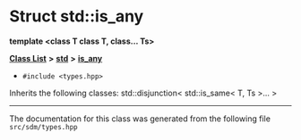 
# Struct std::is\_any

<link rel="stylesheet" href="https://cdnjs.cloudflare.com/ajax/libs/KaTeX/0.5.1/katex.min.css">
<link rel="stylesheet" href="https://cdn.jsdelivr.net/github-markdown-css/2.2.1/github-markdown.css"/>


**template &lt;class T class T, class... Ts&gt;**


[**Class List**](annotated.md) **>** [**std**](namespacestd.md) **>** [**is\_any**](structstd_1_1is__any.md)





* `#include <types.hpp>`



Inherits the following classes: std::disjunction< std::is_same< T, Ts >... >





















------------------------------
The documentation for this class was generated from the following file `src/sdm/types.hpp`